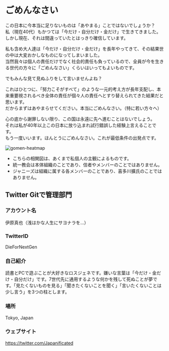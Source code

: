 # ごめんなさい
この日本に今本当に足りないものは「あやまる」ことではないでしょうか？  
私（現在40代）もかつては「今だけ・自分だけ・金だけ」で生きてきました。しかし現在、それは間違っていたとはっきり確信しています。

私も含め大人達は「今だけ・自分だけ・金だけ」を長年やってきて、その結果世の中は大変おかしなものになってしまいました。  
当然我々は個人の責任だけでなく社会的責任も負っているので、全員が今を生きる世代の方々に「ごめんなさい」くらいはいってもよいものです。

でもみんな見て見ぬふりをして言いませんよね？

これはひとつに、「努力こそがすべて」のような一元的考え方が長年支配し、本来重要視されるべき全体の責任が個々人の責任へとすり替えられてきた結果だと思います。  
だからまずはあやまらせてください。本当にごめんなさい。（特に若い方々へ）

心の底から謝罪しない限り、この国は永遠に先へ進むことはないでしょう。  
それは私が40年以上この日本に放り込まれ試行錯誤した経験上言えることです。  
もう一度いいます。ほんとうにごめんなさい。これが最低条件の出発点です。

![gomen-heatmap](https://github.com/Shinya-GitHub-Center/Twitter-DieForNextGen/assets/129726604/17be6ff6-2372-43f1-86a5-d85d0f1b9354)

* こちらの相関図は、あくまで私個人の主観によるものです。
* 統一教会は本体組織のことであり、信者やメンバーのことではありません。
* ジャニーズは組織に属する各メンバーのことであり、喜多川擴氏のことではありません。

## Twitter Gitで管理部門
### アカウント名
伊原真也（浅はかな人生にサヨナラを...）

### TwitterID
DieForNextGen

### 自己紹介
読書とPCで遊ぶことが大好きなロスジェネです。嫌いな言葉は「今だけ・金だけ・自分だけ」です。7世代先に通用するような何かを残して死ぬことが夢です。「見たくないものを見る」「聞きたくないことを聞く」「言いたくないことは少し言う」を3つの柱とします。

### 場所
Tokyo, Japan

### ウェブサイト
https://twitter.com/Japanificated
